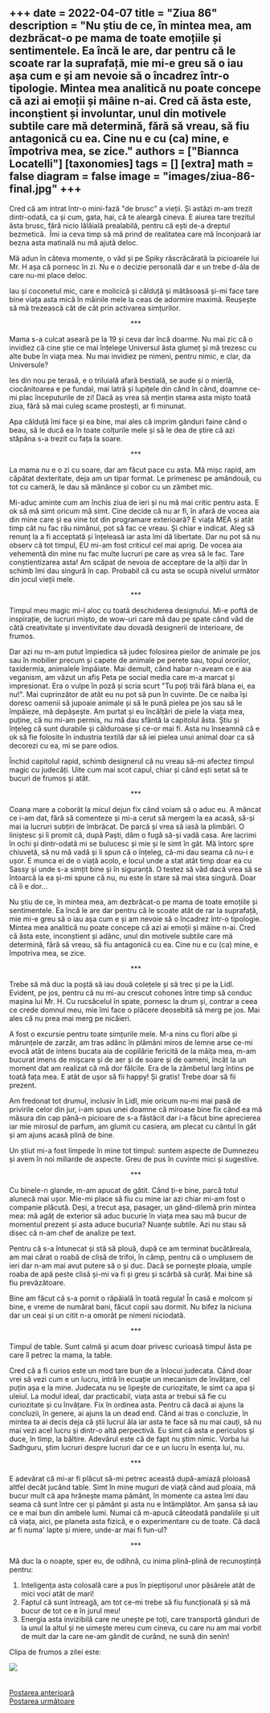 
+++
date = 2022-04-07
title = "Ziua 86"
description = "Nu știu de ce, în mintea mea, am dezbrăcat-o pe mama de toate emoțiile și sentimentele. Ea încă le are, dar pentru că le scoate rar la suprafață, mie mi-e greu să o iau așa cum e și am nevoie să o încadrez într-o tipologie. Mintea mea analitică nu poate concepe că azi ai emoții și mâine n-ai. Cred că ăsta este, inconștient și involuntar, unul din motivele subtile care mă determină, fără să vreau, să fiu antagonică cu ea. Cine nu e cu (ca) mine, e împotriva mea, se zice."
authors = ["Biannca Locatelli"]
[taxonomies]
tags = []
[extra]
math = false
diagram = false
image = "images/ziua-86-final.jpg"
+++
---

Cred că am intrat într-o mini-fază "de brusc" a vieții. Și astăzi m-am trezit dintr-odată, ca și cum, gata, hai, că te aleargă cineva. E aiurea tare trezitul ăsta brusc, fără nicio lălăială prealabilă, pentru că ești de-a dreptul bezmetică.  Îmi ia ceva timp să mă prind de realitatea care mă înconjoară iar bezna asta matinală nu mă ajută deloc.

Mă adun în câteva momente, o văd și pe Spiky răscrăcărată la picioarele lui Mr. H așa că pornesc în zi. Nu e o decizie personală dar e un trebe d-ăla de care nu-mi place deloc.

Iau și coconetul mic, care e molicică și călduță și mătăsoasă și-mi face tare bine viața asta mică în mâinile mele la ceas de adormire maximă. Reușește să mă trezească cât de cât prin activarea simțurilor.

<p style="text-align: center;">***</p>

Mama s-a culcat aseară pe la 19 și ceva dar încă doarme. Nu mai zic că o invidiez că cine știe ce mai înțelege Universul ăsta glumeț și mă trezesc cu alte bube în viața mea. Nu mai invidiez pe nimeni, pentru nimic, e clar, da Universule?

Ies din nou pe terasă, e o triluială afară bestială, se aude și o mierlă, ciocănitoarea e pe fundal, mai latră și lupițele din când în când, doamne ce-mi plac începuturile de zi! Dacă aș vrea să mențin starea asta mișto toată ziua, fără să mai culeg scame prostești, ar fi minunat.

Apa călduță îmi face și ea bine, mai ales că imprim gânduri faine când o beau, să le ducă ea în toate colțurile mele și să le dea de știre că azi stăpâna s-a trezit cu fața la soare.

<p style="text-align: center;">***</p>

La mama nu e o zi cu soare, dar am făcut pace cu asta. Mă mișc rapid, am căpătat dexteritate, deja am un tipar format. Le primenesc pe amândouă, cu tot cu cameră, le dau să mănânce și cobor cu un zâmbet mic.

Mi-aduc aminte cum am închis ziua de ieri și nu mă mai critic pentru asta. E ok să mă simt oricum mă simt. Cine decide că nu ar fi, în afară de vocea aia din mine care și ea vine tot din programare exterioară? E viața MEA și atât timp cât nu fac rău nimănui, pot să fac ce vreau. Și chiar e indicat. Aleg să renunț la a fi acceptată și înțeleasă iar asta îmi dă libertate. Dar nu pot să nu observ că tot timpul, EU mi-am fost criticul cel mai aprig. De vocea aia vehementă din mine nu fac multe lucruri pe care aș vrea să le fac. Tare conștientizarea asta! Am scăpat de nevoia de acceptare de la alții dar în schimb îmi dau singură în cap. Probabil că cu asta se ocupă nivelul următor din jocul vieții mele.

<p style="text-align: center;">***</p>

Timpul meu magic mi-l aloc cu toată deschiderea designului. Mi-e poftă de inspirație, de lucruri mișto, de wow-uri care mă dau pe spate când văd de câtă creativitate și inventivitate dau dovadă designerii de interioare, de frumos.

Dar azi nu m-am putut împiedica să judec folosirea pieilor de animale pe jos sau în mobilier precum și capete de animale pe perete sau, topul ororilor, taxidermia, animalele împăiate. Mai demult, când habar n-aveam ce e aia veganism, am văzut un afiș Peta pe social media care m-a marcat și impresionat. Era o vulpe în poză și scria scurt "Tu poți trăi fără blana ei, ea nu!". Mai cuprinzător de atât eu nu pot să pun în cuvinte. De ce naiba își doresc oamenii să jupoaie animale și să le pună pielea pe jos sau să le împăieze, mă depășește. Am purtat și eu încălțări de piele la viața mea, puține, că nu mi-am permis, nu mă dau sfântă la capitolul ăsta. Știu și înțeleg că sunt durabile și călduroase și ce-or mai fi. Asta nu înseamnă că e ok să fie folosite în industria textilă dar să iei pielea unui animal doar ca să decorezi cu ea, mi se pare odios.

Închid capitolul rapid, schimb designerul că nu vreau să-mi afectez timpul magic cu judecăți. Uite cum mai scot capul, chiar și când ești setat să te bucuri de frumos și atât.

<p style="text-align: center;">***</p>

Coana mare a coborât la micul dejun fix când voiam să o aduc eu. A mâncat ce i-am dat, fără să comenteze și mi-a cerut să mergem la ea acasă, să-și mai ia lucruri subțiri de îmbrăcat. De parcă și vrea să iasă la plimbări. O liniștesc și îi promit că, după Paști, dăm o fugă să-și vadă casa. Are lacrimi în ochi și dintr-odată mi se bulucesc și mie și le simt în gât. Mă întorc spre chiuvetă, să nu mă vadă și îi spun că o înțeleg, că-mi dau seama că nu-i e ușor. E munca ei de o viață acolo, e locul unde a stat atât timp doar ea cu Sassy și unde s-a simțit bine și în siguranță. O testez să văd dacă vrea să se întoarcă la ea și-mi spune că nu, nu este în stare să mai stea singură. Doar că îi e dor…

Nu știu de ce, în mintea mea, am dezbrăcat-o pe mama de toate emoțiile și sentimentele. Ea încă le are dar pentru că le scoate atât de rar la suprafață, mie mi-e greu să o iau așa cum e și am nevoie să o încadrez într-o tipologie. Mintea mea analitică nu poate concepe că azi ai emoții și mâine n-ai. Cred că ăsta este, inconștient și adânc, unul din motivele subtile care mă determină, fără să vreau, să fiu antagonică cu ea. Cine nu e cu (ca) mine, e împotriva mea, se zice.

<p style="text-align: center;">***</p>

Trebe să mă duc la poștă să iau două colețele și să trec și pe la Lidl. Evident, pe jos, pentru că nu mi-au crescut cohones între timp să conduc mașina lui Mr. H. Cu rucsăcelul în spate, pornesc la drum și, contrar a ceea ce crede domnul meu, mie îmi face o plăcere deosebită să merg pe jos. Mai ales că nu prea mai merg pe nicăieri.

A fost o excursie pentru toate simțurile mele. M-a nins cu flori albe și mărunțele de zarzăr, am tras adânc în plămâni miros de lemne arse ce-mi evocă atât de intens bucata aia de copilărie fericită de la măița mea, m-am bucurat imens de mișcare și de aer și de soare și de oameni, încât la un moment dat am realizat că mă dor fălcile. Era de la zâmbetul larg întins pe toată fața mea. E atât de ușor să fii happy! Și gratis! Trebe doar să fii prezent.

Am fredonat tot drumul, inclusiv în Lidl, mie oricum nu-mi mai pasă de privirile celor din jur, i-am spus unei doamne că miroase bine fix când ea mă măsura din cap până-n picioare de s-a fâstâcit dar i-a făcut bine aprecierea iar mie mirosul de parfum, am glumit cu casiera, am plecat cu cântul în gât și am ajuns acasă plină de bine.

Un știut mi-a fost limpede în mine tot timpul: suntem aspecte de Dumnezeu și avem în noi miliarde de aspecte. Greu de pus în cuvinte mici și sugestive.

<p style="text-align: center;">***</p>

Cu binele-n glande, m-am apucat de gătit. Când ți-e bine, parcă totul alunecă mai ușor. Mie-mi place să fiu cu mine iar azi chiar mi-am fost o companie plăcută. Deși, a trecut așa, pasager, un gând-dilemă prin mintea mea: mă agăț de exterior să aduc bucurie în viața mea sau mă bucur de momentul prezent și asta aduce bucuria? Nuanțe subtile. Azi nu stau să disec că n-am chef de analize pe text.

Pentru că s-a întunecat și stă să plouă, după ce am terminat bucătăreala, am mai cărat o roabă de clisă de trifoi, în câmp, pentru că o umplusem de ieri dar n-am mai avut putere să o și duc. Dacă se pornește ploaia, umple roaba de apă peste clisă și-mi va fi și greu și scârbă să curăț. Mai bine să fiu prevăzătoare.

Bine am făcut că s-a pornit o răpăială în toată regula! În casă e molcom și bine, e vreme de numărat bani, făcut copii sau dormit. Nu bifez la niciuna dar un ceai și un citit n-a omorât pe nimeni niciodată.

<p style="text-align: center;">***</p>

Timpul de table. Sunt calmă și acum doar privesc curioasă timpul ăsta pe care îl petrec la mama, la table.

Cred că a fi curios este un mod tare bun de a înlocui judecata. Când doar vrei să vezi cum e un lucru, intră în ecuație un mecanism de învățare, cel puțin așa e la mine. Judecata nu se lipește de curiozitate, le simt ca apa și uleiul. La modul ideal, dar practicabil, viața asta ar trebui să fie cu curiozitate și cu învățare. Fix în ordinea asta. Pentru că dacă ai ajuns la concluzii, în genere, ai ajuns la un dead end. Când ai tras o concluzie, în mintea ta ai decis deja că știi lucrul ăla iar asta te face să nu mai cauți, să nu mai vezi acel lucru și dintr-o altă perpectivă. Eu simt că asta e periculos și duce, în timp, la băltire. Adevărul este că de fapt nu știm nimic. Vorba lui Sadhguru, știm lucruri despre lucruri dar ce e un lucru în esența lui, nu.

<p style="text-align: center;">***</p>

E adevărat că mi-ar fi plăcut să-mi petrec această după-amiază ploioasă altfel decât jucând table. Simt în mine muguri de viață când aud ploaia, mă bucur mult că apa hrănește mama pământ, în momente ca astea îmi dau seama că sunt între cer și pământ și asta nu e întâmplător. Am șansa să iau ce e mai bun din ambele lumi. Numai că m-apucă câteodată pandaliile și uit că viața, aici, pe planeta asta fizică, e o experimentare cu de toate. Că dacă ar fi numa' lapte și miere, unde-ar mai fi fun-ul?

<p style="text-align: center;">***</p>

Mă duc la o noapte, sper eu, de odihnă, cu inima plină-plină de recunoștință pentru:

1. Inteligența asta colosală care a pus în pieptișorul unor păsărele atât de mici voci atât de mari!
2. Faptul că sunt întreagă, am tot ce-mi trebe să fiu funcțională și să mă bucur de tot ce e în jurul meu!
3. Energia asta invizibilă care ne unește pe toți, care transportă gânduri de la unul la altul și ne uimește mereu cum cineva, cu care nu am mai vorbit de mult dar la care ne-am gândit de curând, ne sună din senin!

Clipa de frumos a zilei este:

<div class="flex justify-center">
  <img src="images/outfit.jpeg" />
</div>

<br/>

<br/>

<div class="flex justify-between">
  <div>
    <a href="/blog/ziua-85/">Postarea anterioară</a>
  </div>
  <div>
    <a href="/blog/ziua-87/">Postarea următoare</a>
  </div>
</div>
